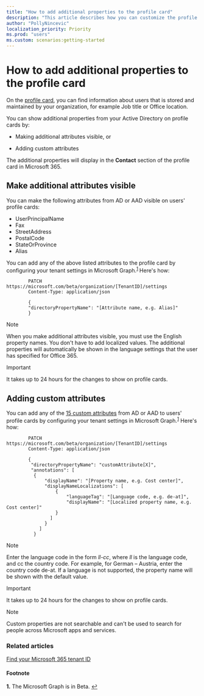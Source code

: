 ```yaml
---
title: "How to add additional properties to the profile card"
description: "This article describes how you can customize the profile card by making additional attributes visible, or adding custom attributes."
author: "PollyNincevic"
localization_priority: Priority
ms.prod: "users"
ms.custom: scenarios:getting-started
---
```


# How to add additional properties to the profile card

On the [profile card](https://support.office.com/article/profile-cards-in-office-365-e80f931f-5fc4-4a59-ba6e-c1e35a85b501), you can find information about users that is stored and maintained by your organization, for example Job title or Office location.  

You can show additional properties from your Active Directory on profile cards by:

- Making additional attributes visible, or

- Adding custom attributes

The additional properties will display in the **Contact** section of the profile card in Microsoft 365.

## Make additional attributes visible

You can make the following attributes from AD or AAD visible on users' profile cards:

- UserPrincipalName
- Fax
- StreetAddress
- PostalCode
- StateOrProvince
- Alias

You can add any of the above listed attributes to the profile card by configuring your tenant settings in Microsoft Graph.<sup id="a1">[1](#f1) </sup>Here's how:

```http
        PATCH https://microsoft.com/beta/organization/[TenantID]/settings
        Content-Type: application/json
        
        {
        "directoryPropertyName": "[Attribute name, e.g. Alias]"
        }
```

> [!NOTE]
> When you make additional attributes visible, you must use the English property names. You don't have to add localized values. The additional properties will automatically be shown in the language settings that the user has specified for Office 365.

> [!IMPORTANT]
> It takes up to 24 hours for the changes to show on profile cards.

## Adding custom attributes 
You can add any of the [15 custom attributes](https://go.microsoft.com/fwlink/?linkid=2131208) from AD or AAD to users' profile cards by configuring your tenant settings in Microsoft Graph.<sup id="a1">[1](#f1)</sup> Here's how:
```http
        PATCH https://microsoft.com/beta/organization/[TenantID]/settings
        Content-Type: application/json

        {
         "directoryPropertyName": "customAttribute[X]",
         "annotations": [
          {
              "displayName": "[Property name, e.g. Cost center]",
              "displayNameLocalizations": [
                  {
                      "languageTag": "[Language code, e.g. de-at]",
                      "displayName": "[Localized property name, e.g. Cost center]"
                  }
                ]
              }
            ]
          }
```

> [!NOTE]
> Enter the language code in the form *ll-cc*, where *ll* is the language code, and cc the country code. For example, for German – Austria, enter the country code de-at.
If a language is not supported, the property name will be shown with the default value.  

> [!IMPORTANT]
> It takes up to 24 hours for the changes to show on profile cards.

> [!NOTE]
> Custom properties are not searchable and can't be used to search for people across Microsoft apps and services.

### Related articles

[Find your Microsoft 365 tenant ID](https://docs.microsoft.com/onedrive/find-your-office-365-tenant-id)
#### Footnote

<b id="f1">1.</b> The Microsoft Graph is in Beta. [↩](#a1)
